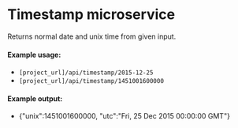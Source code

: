 
# Timestamp microservice

Returns normal date and unix time from given input.

#### Example usage:
* ```[project_url]/api/timestamp/2015-12-25```
* ```[project_url]/api/timestamp/1451001600000```

#### Example output:
* {"unix":1451001600000, "utc":"Fri, 25 Dec 2015 00:00:00 GMT"}
